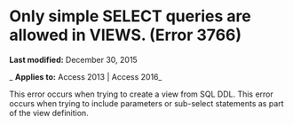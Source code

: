 
# Only simple SELECT queries are allowed in VIEWS. (Error 3766)

 **Last modified:** December 30, 2015

 _ **Applies to:** Access 2013 | Access 2016_

This error occurs when trying to create a view from SQL DDL. This error occurs when trying to include parameters or sub-select statements as part of the view definition.

